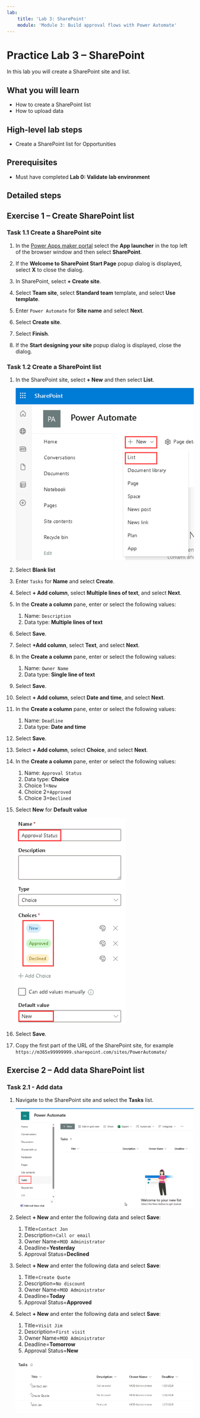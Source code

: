 ```yaml
---
lab:
    title: 'Lab 3: SharePoint'
    module: 'Module 3: Build approval flows with Power Automate'
---
```


# Practice Lab 3 – SharePoint

In this lab you will create a SharePoint site and list.

## What you will learn

- How to create a SharePoint list
- How to upload data

## High-level lab steps

- Create a SharePoint list for Opportunities
  
## Prerequisites

- Must have completed **Lab 0: Validate lab environment**

## Detailed steps

## Exercise 1 – Create SharePoint list

### Task 1.1 Create a SharePoint site

1. In the [Power Apps maker portal](https://make.powerapps.com) select the **App launcher** in the top left of the browser window and then select **SharePoint**.

1. If the **Welcome to SharePoint Start Page** popup dialog is displayed, select **X** to close the dialog.

1. In SharePoint, select **+ Create site**.

1. Select **Team site**, select **Standard team** template, and select **Use template**.

1. Enter `Power Automate` for **Site name** and select **Next**.

1. Select **Create site**.

1. Select **Finish**.

1. If the **Start designing your site** popup dialog is displayed, close the dialog.

### Task 1.2 Create a SharePoint list

1. In the SharePoint site, select **+ New** and then select **List**.

    ![Screenshot of new SharePoint list.](../media/new-sharepoint-list.png)

1. Select **Blank list**

1. Enter `Tasks` for **Name**  and select **Create**.

1. Select **+ Add column**, select **Multiple lines of text**, and select **Next**.

1. In the **Create a column** pane, enter or select the following values:

   1. Name: `Description`
   1. Data type: **Multiple lines of text**

1. Select **Save**.

1. Select **+Add column**, select **Text**, and select **Next**.

1. In the **Create a column** pane, enter or select the following values:

   1. Name: `Owner Name`
   1. Data type: **Single line of text**

1. Select **Save**.

1. Select **+ Add column**, select **Date and time**, and select **Next**.

1. In the **Create a column** pane, enter or select the following values:

   1. Name: `Deadline`
   1. Data type: **Date and time**

1. Select **Save**.

1. Select **+ Add column**, select **Choice**, and select **Next**.

1. In the **Create a column** pane, enter or select the following values:

   1. Name: `Approval Status`
   1. Data type: **Choice**
   1. Choice 1=`New`
   1. Choice 2=`Approved`
   1. Choice 3=`Declined`

1. Select **New** for **Default value**

    ![Screenshot of new SharePoint list.](../media/add-choice-column.png)

1. Select **Save**.

1. Copy the first part of the URL of the SharePoint site, for example `https://m365x99999999.sharepoint.com/sites/PowerAutomate/`

## Exercise 2 – Add data SharePoint list

### Task 2.1 - Add data

1. Navigate to the SharePoint site and select the **Tasks** list.

    ![Screenshot of the SharePoint Tasks list.](../media/tasks-sharepoint-list.png)

1. Select **+ New** and enter the following data and select **Save**:

   1. Title=`Contact Jon`
   1. Description=`Call or email`
   1. Owner Name=`MOD Administrator`
   1. Deadline=**Yesterday**
   1. Approval Status=**Declined**

1. Select **+ New** and enter the following data and select **Save**:

   1. Title=`Create Quote`
   1. Description=`No discount`
   1. Owner Name=`MOD Administrator`
   1. Deadline=**Today**
   1. Approval Status=**Approved**

1. Select **+ New** and enter the following data and select **Save**:

   1. Title=`Visit Jim`
   1. Description=`First visit`
   1. Owner Name=`MOD Administrator`
   1. Deadline=**Tomorrow**
   1. Approval Status=**New**

    ![Screenshot of the SharePoint Tasks data.](../media/tasks-data.png)
